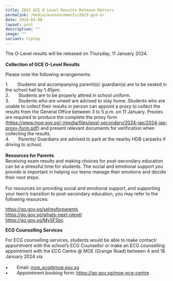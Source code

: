 ```yaml
---
title: 2023 GCE O Level Results Release Matters
permalink: /media/announcements/2023-gce-o/
date: 2024-01-08
layout: post
description: ""
image: ""
variant: tiptap
---
```

<p>The O-Level results will be released on Thursday, 11 January 2024.<br><br><strong>Collection of GCE O-Level Results</strong></p><p>Please note the following arrangements:</p><p>1.&nbsp;&nbsp;&nbsp;&nbsp;&nbsp;&nbsp; Students and accompanying parent(s)/ guardian(s) are to be seated in the school hall by 1.45pm.<br>2.&nbsp;&nbsp;&nbsp;&nbsp;&nbsp;&nbsp; Students are to be properly attired in school uniform.<br>3.&nbsp;&nbsp;&nbsp;&nbsp;&nbsp;&nbsp; Students who are unwell are advised to stay home. Students who are unable to collect their results in person can appoint a proxy to collect the results from the General Office between <a rel="noopener noreferrer nofollow" target="_blank">3 to 5 p.m. </a>on 11 January. Proxies are required to produce the complete the proxy form (<a href="https://www.moe.gov.sg/-/media/files/post-secondary/2024-jae/2024-jae-proxy-form.pdf" rel="noopener noreferrer nofollow" target="_blank">https://www.moe.gov.sg/-/media/files/post-secondary/2024-jae/2024-jae-proxy-form.pdf</a>)&nbsp;and present relevant documents for verification when collecting the results.<br>4.&nbsp;&nbsp;&nbsp;&nbsp;&nbsp;&nbsp; Parents/ Guardians are advised to park at the nearby HDB carparks if driving to school.<br><br><strong>Resources for Parents</strong><br>Receiving exam results and making choices for post-secondary education can be a stressful time for students. The social and emotional support you provide is important in helping our teens manage their emotions and decide their next steps.<br><br>For resources on providing social and emotional support, and supporting your teen’s transition to post-secondary education, you may refer to the following resources:</p><p><a href="https://www.moe.gov.sg/education-in-sg/our-programmes/social-and-emotional-learning/sel-resources-for-parents" rel="noopener noreferrer nofollow" target="_blank">https://go.gov.sg/selresforparents</a><br><a href="https://go.gov.sg/whats-next-olevel" rel="noopener noreferrer nofollow" target="_blank">https://go.gov.sg/whats-next-olevel</a><br><a href="https://www.myskillsfuture.gov.sg/content/student/en/secondary.html" rel="noopener noreferrer nofollow" target="_blank">https://go.gov.sg/MySFSec</a></p><p></p><p><strong>ECG Counselling Services</strong></p><p>For ECG counselling services, students would be able to make contact/ appointment with the school’s ECG Counsellor or make an ECG counselling appointment with the ECG Centre @ MOE (Grange Road) between 4 and 18 January 2024 via<br><br>•&nbsp;&nbsp;&nbsp;&nbsp;&nbsp;&nbsp; Email: <a href="https://www.moe.gov.sg/-/media/files/post-secondary/2024-jae/2024-jae-proxy-form.pdf" rel="noopener noreferrer nofollow" target="_blank">moe_ecg@moe.gov.sg</a><br>•&nbsp;&nbsp;&nbsp;&nbsp;&nbsp;&nbsp; Appointment booking form: <a href="https://www.moe.gov.sg/-/media/files/post-secondary/2024-jae/2024-jae-proxy-form.pdf" rel="noopener noreferrer nofollow" target="_blank">https://go.gov.sg/moe-ecg-centre</a></p>
